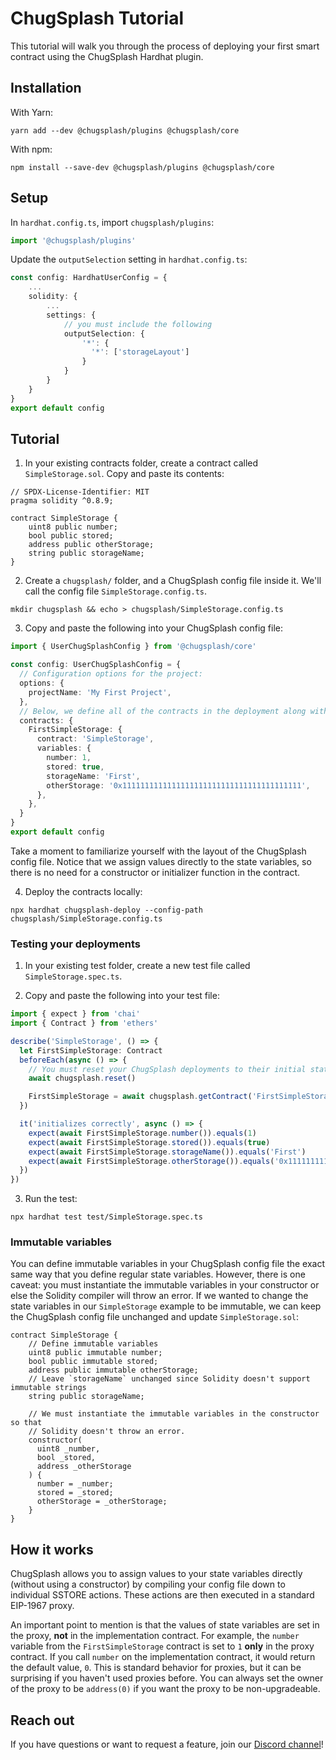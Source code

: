 # ChugSplash Tutorial

This tutorial will walk you through the process of deploying your first smart contract using the ChugSplash Hardhat plugin.

## Installation

With Yarn:
```
yarn add --dev @chugsplash/plugins @chugsplash/core
```
With npm:
```
npm install --save-dev @chugsplash/plugins @chugsplash/core
```

## Setup
In `hardhat.config.ts`, import `chugsplash/plugins`:
```ts
import '@chugsplash/plugins'
```

Update the `outputSelection` setting in `hardhat.config.ts`:
```ts
const config: HardhatUserConfig = {
    ...
    solidity: {
        ...
        settings: {
            // you must include the following
            outputSelection: {
                '*': {
                  '*': ['storageLayout']
                }
            }
        }
    }
}
export default config
```

## Tutorial
1. In your existing contracts folder, create a contract called `SimpleStorage.sol`. Copy and paste its contents:
```solidity
// SPDX-License-Identifier: MIT
pragma solidity ^0.8.9;

contract SimpleStorage {
    uint8 public number;
    bool public stored;
    address public otherStorage;
    string public storageName;
}
```

2. Create a `chugsplash/` folder, and a ChugSplash config file inside it. We'll call the config file `SimpleStorage.config.ts`.
```
mkdir chugsplash && echo > chugsplash/SimpleStorage.config.ts
```

3. Copy and paste the following into your ChugSplash config file:
```typescript
import { UserChugSplashConfig } from '@chugsplash/core'

const config: UserChugSplashConfig = {
  // Configuration options for the project:
  options: {
    projectName: 'My First Project',
  },
  // Below, we define all of the contracts in the deployment along with their state variables.
  contracts: {
    FirstSimpleStorage: {
      contract: 'SimpleStorage',
      variables: {
        number: 1,
        stored: true,
        storageName: 'First',
        otherStorage: '0x1111111111111111111111111111111111111111',
      },
    },
  }
}
export default config
```

Take a moment to familiarize yourself with the layout of the ChugSplash config file. Notice that we assign values directly to the state variables, so there is no need for a constructor or initializer function in the contract.

4. Deploy the contracts locally:
```
npx hardhat chugsplash-deploy --config-path chugsplash/SimpleStorage.config.ts
```

### Testing your deployments

1. In your existing test folder, create a new test file called `SimpleStorage.spec.ts`.

2. Copy and paste the following into your test file:
```typescript
import { expect } from 'chai'
import { Contract } from 'ethers'

describe('SimpleStorage', () => {
  let FirstSimpleStorage: Contract
  beforeEach(async () => {
    // You must reset your ChugSplash deployments to their initial state here
    await chugsplash.reset()

    FirstSimpleStorage = await chugsplash.getContract('FirstSimpleStorage')
  })

  it('initializes correctly', async () => {
    expect(await FirstSimpleStorage.number()).equals(1)
    expect(await FirstSimpleStorage.stored()).equals(true)
    expect(await FirstSimpleStorage.storageName()).equals('First')
    expect(await FirstSimpleStorage.otherStorage()).equals('0x1111111111111111111111111111111111111111')
  })
})
```

3. Run the test:
```
npx hardhat test test/SimpleStorage.spec.ts
```

### Immutable variables
You can define immutable variables in your ChugSplash config file the exact same way that you define regular state variables. However, there is one caveat: you must instantiate the immutable variables in your constructor or else the Solidity compiler will throw an error. If we wanted to change the state variables in our `SimpleStorage` example to be immutable, we can keep the ChugSplash config file unchanged and update `SimpleStorage.sol`:
```solidity
contract SimpleStorage {
    // Define immutable variables
    uint8 public immutable number;
    bool public immutable stored;
    address public immutable otherStorage;
    // Leave `storageName` unchanged since Solidity doesn't support immutable strings
    string public storageName;

    // We must instantiate the immutable variables in the constructor so that
    // Solidity doesn't throw an error.
    constructor(
      uint8 _number,
      bool _stored,
      address _otherStorage
    ) {
      number = _number;
      stored = _stored;
      otherStorage = _otherStorage;
    }
}
```

## How it works

ChugSplash allows you to assign values to your state variables directly (without using a constructor) by compiling your config file down to individual SSTORE actions. These actions are then executed in a standard EIP-1967 proxy.

An important point to mention is that the values of state variables are set in the proxy, **not** in the implementation contract. For example, the `number` variable from the `FirstSimpleStorage` contract is set to `1` **only** in the proxy contract. If you call `number` on the implementation contract, it would return the default value, `0`. This is standard behavior for proxies, but it can be surprising if you haven't used proxies before. You can always set the owner of the proxy to be `address(0)` if you want the proxy to be non-upgradeable.

## Reach out

If you have questions or want to request a feature, join our [Discord channel](https://discord.gg/4cdTjkax)!